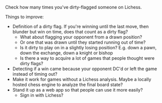 Check how many times you've dirty-flagged someone on Lichess.

Things to improve:

- Definition of a dirty flag. If you're winning until the last move, then blunder but win on time, does that count as a dirty flag?
  - What about flagging your opponent from a drawn position?
  - Or one that was drawn until they started running out of time?
  - Is it dirty to play on in a slightly losing position? E.g. down a pawn, down the exchange, down a knight or bishop
  - Is there a way to acquire a lot of games that people thought were dirty flags?
- Detecting if a win came because your opponent DC'd or left the game instead of timing out?
- Make it work for games without a Lichess analysis. Maybe a locally hosted chess engine to analyze the final board state?
- Stand it up as a web app so that people can use it more easily?
  - Sign in with Lichess?
